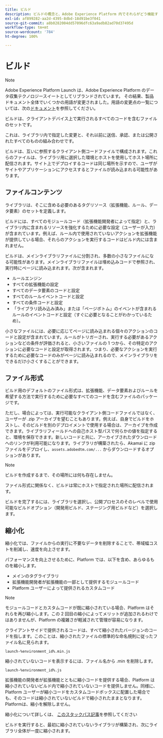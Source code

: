```yaml
---
title: ビルド
description: ビルドの概念と、Adobe Experience Platform 内でそれらがどう機能するかについて説明します。
exl-id: af899282-aa2d-4395-8dbd-18d91be3f041
source-git-commit: a8b0282004dd57096dfc63a9adb82ad70d37495d
workflow-type: tm+mt
source-wordcount: '784'
ht-degree: 100%

---
```


# ビルド

>[!NOTE]
>
>Adobe Experience Platform Launch は、Adobe Experience Platform のデータ収集テクノロジースイートとしてリブランドされています。 その結果、製品ドキュメント全体でいくつかの用語が変更されました。用語の変更点の一覧については、次の[ドキュメント](../../term-updates.md)を参照してください。

ビルドは、クライアントデバイス上で実行されるすべてのコードを含むファイルのセットです。

これは、ライブラリ内で指定した変更と、それ以前に送信、承認、または公開されたすべてのものの組み合わせです。

ビルドは、互いに参照するクライアント側コードファイルで構成されます。これらのファイルは、ライブラリ用に選択した環境とホストを使用してホスト場所に配信されます。サイト上でデプロイするコードは同じ場所を示すので、ユーザがサイトやアプリケーションにアクセスするとファイルが読み込まれる可能性があります。

## ファイルコンテンツ

ライブラリは、そこに含める必要のあるタグリソース（拡張機能、ルール、データ要素）のセットを定義します。

ビルドには、すべてのモジュールコード（拡張機能開発者によって指定）と、ライブラリ内に含まれるリソースを強化するために必要な設定（ユーザーが入力）が含まれています。例えば、ルール内で使用されていないアクションを拡張機能が提供している場合、それらのアクションを実行するコードはビルド内には含まれません。

ビルドは、メインライブラリファイルに分割され、多数の小さなファイルになる可能性があります。メインライブラリファイルは埋め込みコードで参照され、実行時にページに読み込まれます。次が含まれます。

* ルールエンジン
* すべての拡張機能の設定
* すべてのデータ要素のコードと設定
* すべてのルールイベントコードと設定
* すべての条件コードと設定
* 「ライブラリ読み込み済み」または「ページボトム」のイベントが含まれるルールのイベントコードと設定（すぐに必要となることがわかっているため）。

小さなファイルには、必要に応じてページに読み込まれる個々のアクションのコードと設定が含まれています。ルールがトリガーされ、実行する必要があるアクションなどの条件が評価されると、小さいファイルの 1 つから、その特定のアクションに必要なコードと設定が取得されます。つまり、必要なアクションを実行するために必要なコードのみがページに読み込まれるので、メインライブラリをできるだけ小さくすることができます。

## ファイル形式

ビルド用のデフォルトのファイル形式は、拡張機能、データ要素およびルールを希望する方法で実行するために必要なすべてのコードを含むファイルのパッケージです。

ただし、場合によっては、実行可能なクライアント側コードファイルではなく、ユーザーが .zip アーカイブを望むこともあります。例えば、自身でビルドをホストし、そのビルドを別のデプロイメントで使用する場合は、アーカイブを作成できます。ライブラリフィールドへの自己ホスト型パスで何らかの値を指定すると、環境を保存できます。新しいコードと共に、アーカイブされたダウンロードへのリンクが利用可能になります。ライブラリが構築されたら、Akamai に zip ファイルをデプロイし、`assets.adobedtm.com/...` からダウンロードするオプションがあります。

>[!NOTE]
>
> ビルドを作成するまで、その場所には何も存在しません。

ファイル形式に関係なく、ビルドは常にホストで指定された場所に配信されます。

ビルドを完了するには、ライブラリを選択し、公開プロセスのそのレベルで使用可能なビルドオプション（開発用ビルド、ステージング用ビルドなど）を選択します。

## 縮小化

縮小化では、ファイルからの実行に不要なデータを削除することで、帯域幅コストを削減し、速度を向上させます。

パフォーマンスを向上させるために、Platform では、以下を含め、あらゆるものを縮小します。

* メインのタグライブラリ
* 拡張機能開発者が拡張機能の一部として提供するモジュールコード
* Platform ユーザーによって提供されるカスタムコード

>[!NOTE]
>
>モジュールコードとカスタムコードが既に縮小されている場合、Platform はそれらを再び縮小します。この 2 回目の縮小によってメリットが追加されるわけではありませんが、Platform の複雑さが軽減されて管理が容易になります。

クライアントサイドで提供されるコードは、すべて縮小されたバージョンのコードを指します。このことは、縮小されたファイルの標準的な命名規則に従ったファイル名に見られます。

`launch-%environment_id%.min.js`

縮小されていないコードを表示するには、ファイル名から .min を削除します。

`launch-%environment_id%.js`

拡張機能の開発者が拡張機能とともに縮小コードを提供する場合、Platform は縮小されていないビルド内で縮小されていないコードを提供しません。同様に、Platform ユーザーが縮小コードをカスタムコードボックスに配置した場合でも、そのコードは縮小されていないビルドで縮小されたままとなります。Platformは、縮小を解除しません。

縮小化について詳しくは、 [このスタックパス記事](https://blog.stackpath.com/glossary/minification/)を参照してください

ビルドを実行すると、最初に縮小されていないライブラリが構築され、次にライブラリ全体が一度に縮小されます。

